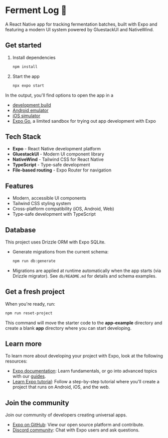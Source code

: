 # Ferment Log 🍷

A React Native app for tracking fermentation batches, built with Expo and featuring a modern UI system powered by GluestackUI and NativeWind.

## Get started

1. Install dependencies

   ```bash
   npm install
   ```

2. Start the app

   ```bash
   npx expo start
   ```

In the output, you'll find options to open the app in a

- [development build](https://docs.expo.dev/develop/development-builds/introduction/)
- [Android emulator](https://docs.expo.dev/workflow/android-studio-emulator/)
- [iOS simulator](https://docs.expo.dev/workflow/ios-simulator/)
- [Expo Go](https://expo.dev/go), a limited sandbox for trying out app development with Expo

## Tech Stack

- **Expo** - React Native development platform
- **GluestackUI** - Modern UI component library
- **NativeWind** - Tailwind CSS for React Native
- **TypeScript** - Type-safe development
- **File-based routing** - Expo Router for navigation

## Features

- Modern, accessible UI components
- Tailwind CSS styling system
- Cross-platform compatibility (iOS, Android, Web)
- Type-safe development with TypeScript

## Database

This project uses Drizzle ORM with Expo SQLite.

- Generate migrations from the current schema:

  ```bash
  npm run db:generate
  ```

- Migrations are applied at runtime automatically when the app starts (via Drizzle migrator). See `db/README.md` for details and schema examples.

## Get a fresh project

When you're ready, run:

```bash
npm run reset-project
```

This command will move the starter code to the **app-example** directory and create a blank **app** directory where you can start developing.

## Learn more

To learn more about developing your project with Expo, look at the following resources:

- [Expo documentation](https://docs.expo.dev/): Learn fundamentals, or go into advanced topics with our [guides](https://docs.expo.dev/guides).
- [Learn Expo tutorial](https://docs.expo.dev/tutorial/introduction/): Follow a step-by-step tutorial where you'll create a project that runs on Android, iOS, and the web.

## Join the community

Join our community of developers creating universal apps.

- [Expo on GitHub](https://github.com/expo/expo): View our open source platform and contribute.
- [Discord community](https://chat.expo.dev): Chat with Expo users and ask questions.
